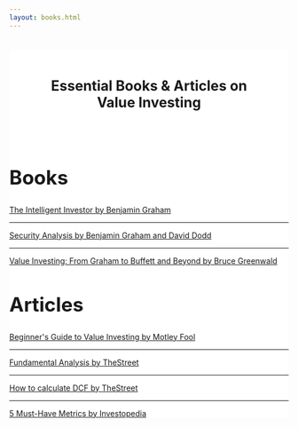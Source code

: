 ```yaml
---
layout: books.html
---
```


<div style="background-color: #fff;">
  <h1 style=" ackground-color: #fff; padding: 50px; text-align: center; font-size: 25px;">Essential Books & Articles on Value Investing</h1>

<div class="latest-edition-container">
  <h2 class="latest-edition-header" style="font-size: 35px;">Books</h2>
  <a class="latest-edition-article-link" href="https://www.amazon.com/Intelligent-Investor-Definitive-Investing-Essentials/dp/0060555661">The Intelligent Investor by Benjamin Graham</a>
  <hr>
  <a class="latest-edition-article-link" href="https://www.amazon.com/Intelligent-Investor-Definitive-Investing-Essentials/dp/0060555661">Security Analysis by Benjamin Graham and David Dodd</a>
  <hr>
  <a class="latest-edition-article-link" href="https://www.amazon.com/Intelligent-Investor-Definitive-Investing-Essentials/dp/0060555661">Value Investing: From Graham to Buffett and Beyond by Bruce Greenwald</a>
</div>

<div class="more-articles-container">
  <h2 class="more-articles-header" style="font-size: 35px;">Articles</h2>
  <div class="more-articles-article-container">
    <a class="more-articles-article-link" href="https://www.fool.com/investing/beginners-guide-to-value-investing.aspx">Beginner's Guide to Value Investing by Motley Fool</a>
    <hr>
    <a class="more-articles-article-link" href="https://www.thestreet.com/story/10362279/1/getting-started-fundamental-analysis.html">Fundamental Analysis by TheStreet</a>
    <hr>
    <a class="more-articles-article-link" href="https://www.thestreet.com/investing/getting-started-with-discounted-cash-flows-10385275">How to calculate DCF by TheStreet</a>
    <hr>
    <a class="more-articles-article-link" href="https://www.investopedia.com/articles/fundamental-analysis/09/five-must-have-metrics-value-investors.asp">5 Must-Have Metrics by Investopedia</a>
  </div>
</div>